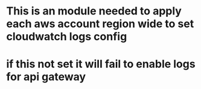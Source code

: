 # This is an module needed to apply each aws account region wide to set cloudwatch logs config
# if this not set it will fail to enable logs for api gateway
